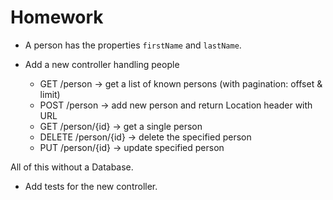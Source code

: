 # Homework

* A person has the properties `firstName` and `lastName`.

* Add a new controller handling people
    * GET /person -> get a list of known persons (with pagination: offset & limit)
    * POST /person -> add new person and return Location header with URL
    * GET /person/{id} -> get a single person
    * DELETE /person/{id} -> delete the specified person
    * PUT /person/{id} -> update specified person

All of this without a Database.

* Add tests for the new controller.
